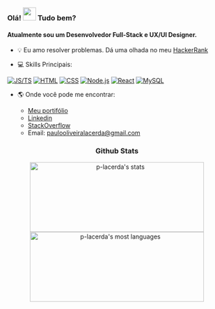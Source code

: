 <div align="left">
<h3>Olá! <img src="https://raw.githubusercontent.com/kaueMarques/kaueMarques/master/hi.gif" width="30px"> Tudo bem?</h3>
  
<h4>Atualmente sou um Desenvolvedor Full-Stack e UX/UI Designer.</h4>

- 💡 Eu amo resolver problemas. Dá uma olhada no meu [HackerRank](https://www.hackerrank.com/paulolacerda)
</div>

- 💻 Skills Principais:

[![JS/TS](https://img.shields.io/static/v1?label=&message=JS/TS&color=3878C6&logo=javascript&logoColor=FFFFFF)](https://www.typescriptlang.org/)
[![HTML](https://img.shields.io/static/v1?label=&message=HTML&color=E34F26&logo=HTML5&logoColor=FFFFFF)]()
[![CSS](https://img.shields.io/static/v1?label=&message=CSS&color=1572B6&logo=CSS3&logoColor=FFFFFF)]()
[![Node.js](https://img.shields.io/static/v1?label=&message=Node.js&color=47d147&logo=node.js&logoColor=FFFFFF)](https://nodejs.org/en/) 
[![React](https://img.shields.io/static/v1?label=&message=React&color=ff751a&logo=React&logoColor=FFFFFF)](https://reactjs.org/) 
[![MySQL](https://img.shields.io/static/v1?label=&message=MySQL&color=00000F&logo=MySQL&logoColor=FFFFFF)](https://www.mysql.com/)

- 🌎 Onde você pode me encontrar:

  - [Meu portifólio](https://www.linkedin.com/in/tassolacerda/)
  - [Linkedin](https://www.linkedin.com/in/tassolacerda/)
  - [StackOverflow](https://www.linkedin.com/in/tassolacerda/)
  - Email: paulooliveiralacerda@gmail.com

<div align="center">
  <h3>Github Stats</h3>
<img width="400em" height="160em" src="https://github-readme-stats.vercel.app/api?username=p-lacerda&count_private=true&show_icons=true&include_all_commits=true&theme=github_dark" alt="p-lacerda's stats"/>
<img width="400em" height="160em" src="https://github-readme-stats.vercel.app/api/top-langs/?username=p-lacerda&hide=TeX&layout=compact&theme=github_dark" alt="p-lacerda's most languages"/>
</div>



